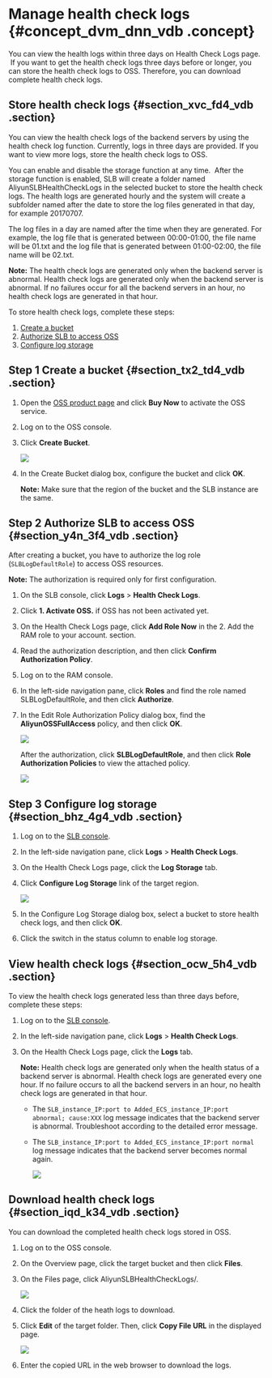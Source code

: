 # Manage health check logs {#concept_dvm_dnn_vdb .concept}

You can view the health logs within three days on Health Check Logs page.  If you want to get the health check logs three days before or longer, you can store the health check logs to OSS. Therefore, you can download complete health check logs.

## Store health check logs {#section_xvc_fd4_vdb .section}

You can view the health check logs of the backend servers by using the health check log function. Currently, logs in three days are provided. If you want to view more logs, store the health check logs to OSS.

You can enable and disable the storage function at any time.  After the storage function is enabled, SLB will create a folder named AliyunSLBHealthCheckLogs in the selected bucket to store the health check logs. The health logs are generated hourly and the system will create a subfolder named after the date to store the log files generated in that day, for example 20170707.

The log files in a day are named after the time when they are generated. For example, the log file that is generated between 00:00-01:00, the file name will be 01.txt and the log file that is generated between 01:00-02:00, the file name will be 02.txt.

**Note:** The health check logs are generated only when the backend server is abnormal. Health check logs are generated only when the backend server is abnormal. If no failures occur for all the backend servers in an hour, no health check logs are generated in that hour.

To store health check logs, complete these steps:

1.  [Create a bucket](#section_tx2_td4_vdb)
2.  [Authorize SLB to access OSS](#section_y4n_3f4_vdb)
3.  [Configure log storage](#section_bhz_4g4_vdb)

## Step 1 Create a bucket {#section_tx2_td4_vdb .section}

1.  Open the [OSS product page](https://www.aliyun.com/product/oss/?spm=5176.doc31884.2.2.P4koVw) and click **Buy Now** to activate the OSS service.
2.  Log on to the OSS console.
3.  Click **Create Bucket**.

    ![](http://static-aliyun-doc.oss-cn-hangzhou.aliyuncs.com/assets/img/4149/15396740352444_en-US.png)

4.  In the Create Bucket dialog box, configure the bucket and click **OK**.

    **Note:** Make sure that the region of the bucket and the SLB instance are the same.


## Step 2 Authorize SLB to access OSS {#section_y4n_3f4_vdb .section}

After creating a bucket, you have to authorize the log role \(`SLBLogDefaultRole`\) to access OSS resources.

**Note:** The authorization is required only for first configuration.

1.  On the SLB console, click **Logs** \> **Health Check Logs**.
2.  Click **1. Activate OSS.** if OSS has not been activated yet.
3.  On the Health Check Logs page, click **Add Role Now** in the 2. Add the RAM role to your account. section.
4.  Read the authorization description, and then click **Confirm Authorization Policy**.
5.  Log on to the RAM console.
6.  In the left-side navigation pane, click **Roles** and find the role named SLBLogDefaultRole, and then click **Authorize**.
7.  In the Edit Role Authorization Policy dialog box, find the **AliyunOSSFullAccess** policy, and then click **OK**.

    ![](http://static-aliyun-doc.oss-cn-hangzhou.aliyuncs.com/assets/img/4149/15396740352449_en-US.png)

    After the authorization, click **SLBLogDefaultRole**, and then click **Role Authorization Policies** to view the attached policy.

    ![](http://static-aliyun-doc.oss-cn-hangzhou.aliyuncs.com/assets/img/4149/15396740352450_en-US.png)


## Step 3 Configure log storage {#section_bhz_4g4_vdb .section}

1.  Log on to the [SLB console](https://slb.console.aliyun.com/slb).
2.  In the left-side navigation pane, click **Logs** \> **Health Check Logs**.
3.  On the Health Check Logs page, click the **Log Storage** tab.
4.  Click **Configure Log Storage** link of the target region.

    ![](http://static-aliyun-doc.oss-cn-hangzhou.aliyuncs.com/assets/img/15683/15396740357333_en-US.png)

5.  In the Configure Log Storage dialog box, select a bucket to store health check logs, and then click **OK**.
6.  Click the switch in the status column to enable log storage.

## View health check logs {#section_ocw_5h4_vdb .section}

To view the health check logs generated less than three days before, complete these steps:

1.  Log on to the [SLB console](https://slb.console.aliyun.com/slb).
2.  In the left-side navigation pane, click **Logs** \> **Health Check Logs**.
3.  On the Health Check Logs page, click the **Logs** tab.

    **Note:** Health check logs are generated only when the health status of a backend server is abnormal. Health check logs are generated every one hour. If no failure occurs to all the backend servers in an hour, no health check logs are generated in that hour.

    -   The `SLB_instance_IP:port to Added_ECS_instance_IP:port abnormal; cause:XXX` log message indicates that the backend server is abnormal. Troubleshoot according to the detailed error message.
    -   The `SLB_instance_IP:port to Added_ECS_instance_IP:port normal` log message indicates that the backend server becomes normal again.

        ![](http://static-aliyun-doc.oss-cn-hangzhou.aliyuncs.com/assets/img/15683/15396740357334_en-US.png)


## Download health check logs {#section_iqd_k34_vdb .section}

You can download the completed health check logs stored in OSS.

1.  Log on to the OSS console.
2.  On the Overview page, click the target bucket and then click **Files**.
3.  On the Files page, click AliyunSLBHealthCheckLogs/.

    ![](http://static-aliyun-doc.oss-cn-hangzhou.aliyuncs.com/assets/img/4149/15396740352459_en-US.png)

4.  Click the folder of the heath logs to download.
5.  Click **Edit** of the target folder. Then, click **Copy File URL** in the displayed page.

    ![](http://static-aliyun-doc.oss-cn-hangzhou.aliyuncs.com/assets/img/4149/15396740352460_en-US.png)

6.  Enter the copied URL in the web browser to download the logs.

